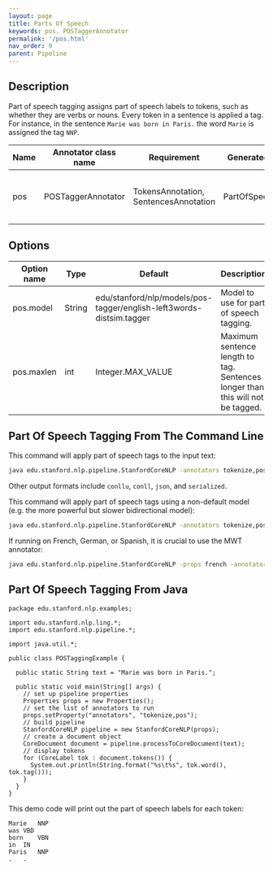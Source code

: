 ```yaml
---
layout: page
title: Parts Of Speech
keywords: pos, POSTaggerAnnotator 
permalink: '/pos.html'
nav_order: 9
parent: Pipeline
---
```


## Description

Part of speech tagging assigns part of speech labels to tokens, such as whether they are verbs or nouns. Every token in a sentence is applied
a tag. For instance, in the sentence `Marie was born in Paris.` the word `Marie` is assigned the tag `NNP`. 

| Name | Annotator class name | Requirement | Generated Annotation | Description |
| --- | --- | --- | --- | --- |
| pos | POSTaggerAnnotator | TokensAnnotation, SentencesAnnotation | PartOfSpeechAnnotation | Applies part of speech tags to tokens. |

## Options

| Option name | Type | Default | Description |
| --- | --- | --- | --- |
| pos.model | String | edu/stanford/nlp/models/pos-tagger/english-left3words-distsim.tagger | Model to use for part of speech tagging. |
| pos.maxlen | int | Integer.MAX_VALUE | Maximum sentence length to tag. Sentences longer than this will not be tagged. |


## Part Of Speech Tagging From The Command Line

This command will apply part of speech tags to the input text:

```bash
java edu.stanford.nlp.pipeline.StanfordCoreNLP -annotators tokenize,pos -file input.txt
```

Other output formats include `conllu`, `conll`, `json`, and `serialized`.

This command will apply part of speech tags using a non-default model (e.g. the more powerful but slower bidirectional model):

```bash
java edu.stanford.nlp.pipeline.StanfordCoreNLP -annotators tokenize,pos -pos.model edu/stanford/nlp/models/pos-tagger/english-bidirectional-distsim.tagger -file input.txt
```

If running on French, German, or Spanish, it is crucial to use the MWT annotator:

```bash
java edu.stanford.nlp.pipeline.StanfordCoreNLP -props french -annotators tokenize,mwt,pos -file input.txt
```

## Part Of Speech Tagging From Java

```
package edu.stanford.nlp.examples;

import edu.stanford.nlp.ling.*;
import edu.stanford.nlp.pipeline.*;

import java.util.*;

public class POSTaggingExample {

  public static String text = "Marie was born in Paris.";

  public static void main(String[] args) {
    // set up pipeline properties
    Properties props = new Properties();
    // set the list of annotators to run
    props.setProperty("annotators", "tokenize,pos");
    // build pipeline
    StanfordCoreNLP pipeline = new StanfordCoreNLP(props);
    // create a document object
    CoreDocument document = pipeline.processToCoreDocument(text);
    // display tokens
    for (CoreLabel tok : document.tokens()) {
      System.out.println(String.format("%s\t%s", tok.word(), tok.tag()));
    }
  }
}
```

This demo code will print out the part of speech labels for each token:

```
Marie	NNP
was	VBD
born	VBN
in	IN
Paris	NNP
.	.
```

